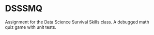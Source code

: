 # DSSSMQ
Assignment for the Data Science Survival Skills class. A debugged math quiz game with unit tests. 
